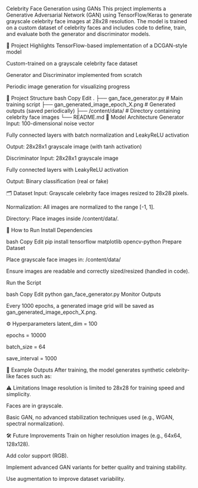 Celebrity Face Generation using GANs
This project implements a Generative Adversarial Network (GAN) using TensorFlow/Keras to generate grayscale celebrity face images at 28x28 resolution. The model is trained on a custom dataset of celebrity faces and includes code to define, train, and evaluate both the generator and discriminator models.

📌 Project Highlights
TensorFlow-based implementation of a DCGAN-style model

Custom-trained on a grayscale celebrity face dataset

Generator and Discriminator implemented from scratch

Periodic image generation for visualizing progress

📁 Project Structure
bash
Copy
Edit
.
├── gan_face_generator.py   # Main training script
├── gan_generated_image_epoch_X.png   # Generated outputs (saved periodically)
├── /content/data/          # Directory containing celebrity face images
└── README.md
🧠 Model Architecture
Generator
Input: 100-dimensional noise vector

Fully connected layers with batch normalization and LeakyReLU activation

Output: 28x28x1 grayscale image (with tanh activation)

Discriminator
Input: 28x28x1 grayscale image

Fully connected layers with LeakyReLU activation

Output: Binary classification (real or fake)

🗂 Dataset
Input: Grayscale celebrity face images resized to 28x28 pixels.

Normalization: All images are normalized to the range [-1, 1].

Directory: Place images inside /content/data/.

🚀 How to Run
Install Dependencies

bash
Copy
Edit
pip install tensorflow matplotlib opencv-python
Prepare Dataset

Place grayscale face images in: /content/data/

Ensure images are readable and correctly sized/resized (handled in code).

Run the Script

bash
Copy
Edit
python gan_face_generator.py
Monitor Outputs

Every 1000 epochs, a generated image grid will be saved as gan_generated_image_epoch_X.png.

⚙️ Hyperparameters
latent_dim = 100

epochs = 10000

batch_size = 64

save_interval = 1000

🧪 Example Outputs
After training, the model generates synthetic celebrity-like faces such as:


⚠️ Limitations
Image resolution is limited to 28x28 for training speed and simplicity.

Faces are in grayscale.

Basic GAN, no advanced stabilization techniques used (e.g., WGAN, spectral normalization).

🛠 Future Improvements
Train on higher resolution images (e.g., 64x64, 128x128).

Add color support (RGB).

Implement advanced GAN variants for better quality and training stability.

Use augmentation to improve dataset variability.
